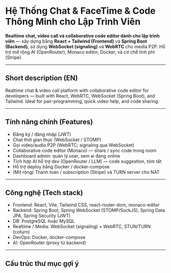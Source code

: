 # Hệ Thống Chat & FaceTime & Code Thông Minh cho Lập Trình Viên
**Realtime chat, video call và collaborative code editor dành cho lập trình viên** — xây dựng bằng **React + Tailwind (Frontend)** và **Spring Boot (Backend)**, sử dụng **WebSocket (signaling)** và **WebRTC** cho media P2P. Hỗ trợ mở rộng AI (OpenRouter), Monaco editor, Docker, và cơ chế tính phí (Stripe).

---

## Short description (EN)
Realtime chat & video call platform with collaborative code editor for developers — built with React, WebRTC, WebSocket (Spring Boot), and Tailwind. Ideal for pair-programming, quick video help, and code sharing.

---

## Tính năng chính (Features)
- Đăng ký / đăng nhập (JWT)
- Chat thời gian thực (WebSocket / STOMP)
- Gọi video/audio P2P (WebRTC; signaling qua WebSocket)
- Collaborative code editor (Monaco) — share / sync code trong room
- Dashboard admin: quản lý user, xem ai đang online
- Tích hợp AI hỗ trợ dev (OpenRouter / LLM) — code suggestion, tóm tắt
- Hỗ trợ deploy bằng Docker / docker-compose
- (Mở rộng) Thanh toán / subscription (Stripe) và TURN server cho NAT

---

## Công nghệ (Tech stack)
- Frontend: React, Vite, Tailwind CSS, react-router-dom, monaco-editor
- Backend: Spring Boot, Spring WebSocket (STOMP/SockJS), Spring Data JPA, Spring Security (JWT)
- DB: PostgreSQL hoặc MySQL
- Realtime / Media: WebSocket (signaling) + WebRTC, STUN/TURN (coturn)
- DevOps: Docker, docker-compose
- AI: OpenRouter (proxy từ backend)

---

## Cấu trúc thư mục gợi ý
